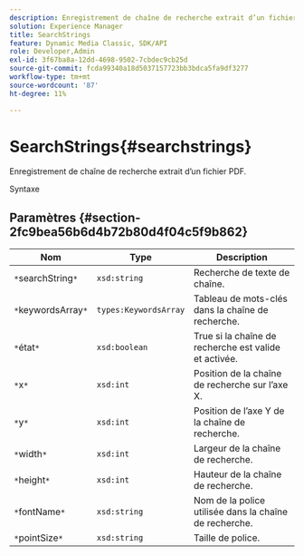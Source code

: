 ```yaml
---
description: Enregistrement de chaîne de recherche extrait d’un fichier PDF.
solution: Experience Manager
title: SearchStrings
feature: Dynamic Media Classic, SDK/API
role: Developer,Admin
exl-id: 3f67ba8a-12dd-4698-9502-7cbdec9cb25d
source-git-commit: fcda99340a18d5037157723bb3bdca5fa9df3277
workflow-type: tm+mt
source-wordcount: '87'
ht-degree: 11%

---
```


# SearchStrings{#searchstrings}

Enregistrement de chaîne de recherche extrait d’un fichier PDF.

Syntaxe

## Paramètres {#section-2fc9bea56b6d4b72b80d4f04c5f9b862}

| Nom | Type | Description |
|---|---|---|
| `*`searchString`*` | `xsd:string` | Recherche de texte de chaîne. |
| `*`keywordsArray`*` | `types:KeywordsArray` | Tableau de mots-clés dans la chaîne de recherche. |
| `*`état`*` | `xsd:boolean` | True si la chaîne de recherche est valide et activée. |
| `*`x`*` | `xsd:int` | Position de la chaîne de recherche sur l’axe X. |
| `*`y`*` | `xsd:int` | Position de l’axe Y de la chaîne de recherche. |
| `*`width`*` | `xsd:int` | Largeur de la chaîne de recherche. |
| `*`height`*` | `xsd:int` | Hauteur de la chaîne de recherche. |
| `*`fontName`*` | `xsd:string` | Nom de la police utilisée dans la chaîne de recherche. |
| `*`pointSize`*` | `xsd:string` | Taille de police. |
